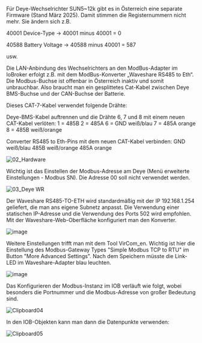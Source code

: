 Für Deye-Wechselrichter SUN5~12k gibt es in Österreich eine separate Firmware (Stand März 2025). Damit stimmen die Registernummern nicht mehr. Sie ändern sich z.B.

40001 Device-Type -> 40001 minus 40001 = 0

40588 Battery Voltage -> 40588 minus 40001 = 587

usw.

Die LAN-Anbindung des Wechselrichters an den ModBus-Adapter im IoBroker erfolgt z.B. mit dem ModBus-Konverter „Waveshare RS485 to Eth“.  Die Modbus-Buchse ist offenbar in Österreich inaktiv und somit unbrauchbar. Also braucht man ein gesplittetes Cat-Kabel zwischen Deye BMS-Buchse und der CAN-Buchse der Batterie. 

Dieses CAT-7-Kabel verwendet folgende Drähte:

Deye-BMS-Kabel auftrennen und die Drähte 6, 7 und 8 mit einem neuen CAT-Kabel verlöten:
1 = 485B
2 = 485A
6 = GND weiß/blau
7 = 485A orange
8 = 485B weiß/orange

Converter RS485 to Eth-Pins mit dem neuen CAT-Kabel verbinden:
GND weiß/blau
485B weiß/orange
485A orange

![02_Hardware](https://github.com/user-attachments/assets/8a4e179f-d464-4afd-a43a-26ea9e0b8a94)

Wichtig ist das Einstellen der Modbus-Adresse am Deye (Menü erweiterte Einstellungen - Modbus SN). Die Adresse 00 soll nicht verwendet werden.

![03_Deye WR](https://github.com/user-attachments/assets/46b871b0-3910-4f9f-b33f-342478050baa)

Der Waveshare RS485-TO-ETH wird standardmäßig mit der IP 192.168.1.254 geliefert, die man ans eigene Subnetz anpasst. Die Verwendung einer statischen IP-Adresse und die Verwendung des Ports 502 wird empfohlen. Mit der Waveshare-Web-Oberfläche konfiguriert man den Konverter. 

![image](https://github.com/user-attachments/assets/cdea9cde-0c11-4503-aa6e-c1584e258269)

Weitere Einstellungen trifft man mit dem Tool VirCom_en. Wichtig ist hier die Einstellung des Modbus-Gateway Types "Simple Modbus TCP to RTU" im Button "More Advanced Settings". Nach dem Speichern müsste die Link-LED im Waveshare-Adapter blau leuchten.

![image](https://github.com/user-attachments/assets/d565a485-94b8-4661-bc7c-05c4280a030a)

Das Konfigurieren der Modbus-Instanz im IOB verläuft wie folgt, wobei besonders die Portnummer und die Modbus-Adresse von großer Bedeutung sind.

![Clipboard04](https://github.com/user-attachments/assets/8dd89a8b-8413-48c0-a56b-34ad546d2c38)

In den IOB-Objekten kann man dann die Datenpunkte verwenden:

![Clipboard05](https://github.com/user-attachments/assets/4e6a9ac7-2b9d-4d0b-9131-5568159cc406)





